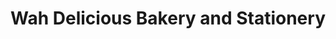 ---
title: "Wah Delicious Bakery and Stationery"
url: /nedumangad/wah-delicious-bakery-and-stationery/
shop: bakery
---